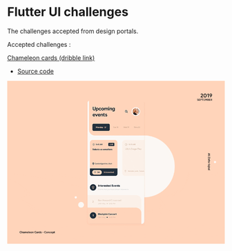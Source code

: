 # Flutter UI challenges

The challenges accepted from design portals.

Accepted challenges :

[Chameleon cards (dribble link)](https://dribbble.com/shots/7091384-Chameleon-Cards-Concept)

- [Source code](https://github.com/SergeyShustikov/flutter_ui_challenges/tree/master/lib/challenge_1)

![Alt Text](https://github.com/SergeyShustikov/flutter_ui_challenges/blob/master/github_images/challenge_1.gif?raw=true)
